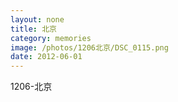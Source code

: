 ```yaml
---
layout: none
title: 北京
category: memories
image: /photos/1206北京/DSC_0115.png
date: 2012-06-01
---
```

1206-北京